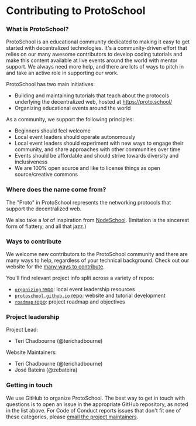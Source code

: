 # Contributing to ProtoSchool

### What is ProtoSchool?

ProtoSchool is an educational community dedicated to making it easy to get started with decentralized technologies. It's a community-driven effort that relies on our many awesome contributors to develop coding tutorials and make this content available at live events around the world with mentor support. We always need more help, and there are lots of ways to pitch in and take an active role in supporting our work.

ProtoSchool has two main initiatives:

-   Building and maintaining tutorials that teach about the protocols underlying the decentralized web, hosted at <https://proto.school/>
-   Organizing educational events around the world

As a community, we support the following principles:

-   Beginners should feel welcome
-   Local event leaders should operate autonomously
-   Local event leaders should experiment with new ways to engage their community, and share approaches with other communities over time
-   Events should be affordable and should strive towards diversity and inclusiveness
-   We are 100% open source and like to license things as open source/creative commons

### Where does the name come from?

The "Proto" in ProtoSchool represents the networking protocols that support the decentralized web.

We also take a _lot_ of inspiration from [NodeSchool](https://nodeschool.io/). (Imitation is the sincerest form of flattery, and all that jazz.)

### Ways to contribute

We welcome new contributors to the ProtoSchool community and there are many ways to help, regardless of your technical background. Check out our website for the [many ways to contribute](https://proto.school/contribute).

You'll find relevant project info split across a variety of repos:

-   [`organizing` repo](https://github.com/protoschool/organizing): local event leadership resources
-   [`protoschool.github.io` repo](https://github.com/protoschool/protoschool.github.io): website and tutorial development
-   [`roadmap` repo](https://github.com/protoschool/roadmap): project roadmap and objectives

### Project leadership

Project Lead:

-   Teri Chadbourne (@terichadbourne)

Website Maintainers:

-   Teri Chadbourne (@terichadbourne)
-   José Bateira (@zebateira)

### Getting in touch

We use GitHub to organize ProtoSchool. The best way to get in touch with questions is to open an issue in the appropriate GitHub repository, as noted in the list above. For Code of Conduct reports issues that don't fit one of these categories, please [email the project maintainers](mailto:protoschool@protocol.ai).
